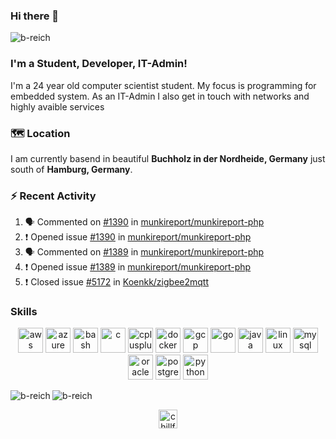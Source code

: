 ### Hi there 👋
<img src="https://komarev.com/ghpvc/?username=b-reich" alt="b-reich" />

### I'm a Student, Developer, IT-Admin!
I'm a 24 year old computer scientist student. My focus is programming for embedded system.
As an IT-Admin I also get in touch with networks and highly avaible services

### 🗺️ Location
I am currently basend in beautiful **Buchholz in der Nordheide, Germany** just south of **Hamburg, Germany**.

### :zap: Recent Activity
<!--START_SECTION:activity-->
1. 🗣 Commented on [#1390](https://github.com/munkireport/munkireport-php/issues/1390) in [munkireport/munkireport-php](https://github.com/munkireport/munkireport-php)
2. ❗️ Opened issue [#1390](https://github.com/munkireport/munkireport-php/issues/1390) in [munkireport/munkireport-php](https://github.com/munkireport/munkireport-php)
3. 🗣 Commented on [#1389](https://github.com/munkireport/munkireport-php/issues/1389) in [munkireport/munkireport-php](https://github.com/munkireport/munkireport-php)
4. ❗️ Opened issue [#1389](https://github.com/munkireport/munkireport-php/issues/1389) in [munkireport/munkireport-php](https://github.com/munkireport/munkireport-php)
5. ❗️ Closed issue [#5172](https://github.com/Koenkk/zigbee2mqtt/issues/5172) in [Koenkk/zigbee2mqtt](https://github.com/Koenkk/zigbee2mqtt)
<!--END_SECTION:activity-->

### Skills
<p align="center"><img src="https://devicons.github.io/devicon/devicon.git/icons/amazonwebservices/amazonwebservices-original-wordmark.svg" alt="aws" width="40" height="40"/> <img src="https://www.vectorlogo.zone/logos/microsoft_azure/microsoft_azure-icon.svg" alt="azure" width="40" height="40"/> <img src="https://www.vectorlogo.zone/logos/gnu_bash/gnu_bash-icon.svg" alt="bash" width="40" height="40"/> <img src="https://devicons.github.io/devicon/devicon.git/icons/c/c-original.svg" alt="c" width="40" height="40"/> <img src="https://devicons.github.io/devicon/devicon.git/icons/cplusplus/cplusplus-original.svg" alt="cplusplus" width="40" height="40"/> <img src="https://devicons.github.io/devicon/devicon.git/icons/docker/docker-original-wordmark.svg" alt="docker" width="40" height="40"/> <img src="https://www.vectorlogo.zone/logos/google_cloud/google_cloud-icon.svg" alt="gcp" width="40" height="40"/> <img src="https://devicons.github.io/devicon/devicon.git/icons/go/go-original.svg" alt="go" width="40" height="40"/> <img src="https://devicons.github.io/devicon/devicon.git/icons/java/java-original-wordmark.svg" alt="java" width="40" height="40"/> <img src="https://devicons.github.io/devicon/devicon.git/icons/linux/linux-original.svg" alt="linux" width="40" height="40"/> <img src="https://devicons.github.io/devicon/devicon.git/icons/mysql/mysql-original-wordmark.svg" alt="mysql" width="40" height="40"/> <img src="https://devicons.github.io/devicon/devicon.git/icons/oracle/oracle-original.svg" alt="oracle" width="40" height="40"/> <img src="https://devicons.github.io/devicon/devicon.git/icons/postgresql/postgresql-original-wordmark.svg" alt="postgresql" width="40" height="40"/> <img src="https://devicons.github.io/devicon/devicon.git/icons/python/python-original.svg" alt="python" width="40" height="40"/></p><img align="left" src="https://github-readme-stats.vercel.app/api/top-langs/?username=b-reich&count_private=true&layout=compact&hide=html,css" alt="b-reich" />

<img align="center" src="https://github-readme-stats.vercel.app/api?username=b-reich&show_icons=true" alt="b-reich" />

<p align="center">
<a href="https://twitter.com/chillfre4k" target="blank"><img align="center" src="https://cdn.jsdelivr.net/npm/simple-icons@3.0.1/icons/twitter.svg" alt="chillfre4k" height="30" width="30" /></a>
</p>
